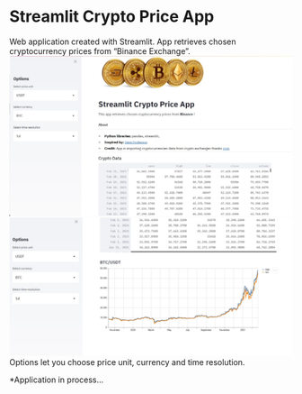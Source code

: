 # Streamlit Crypto Price App 
Web application created with Streamlit. App retrieves chosen cryptocurrency prices from “Binance Exchange”. 
![website_1](graph/website_1.jpg)
![website_2](graph/website_2.jpg)
Options let you choose price unit, currency and time resolution.

*Application in process... 
